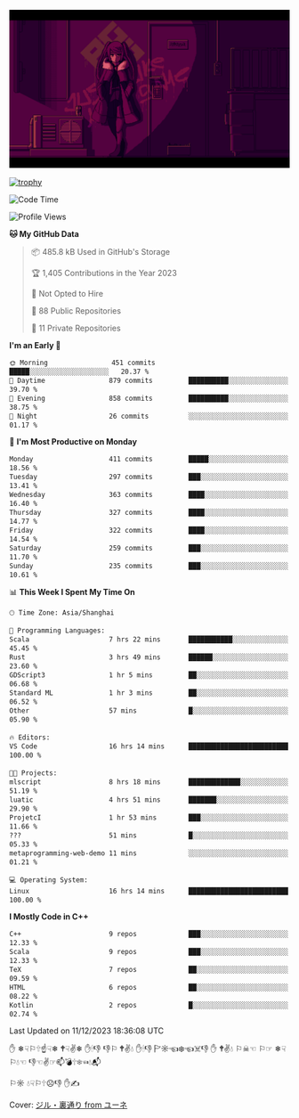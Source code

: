 ![](imgs/main.png)

[![trophy](https://github-profile-trophy.vercel.app/?username=NeilKleistGao&theme=dracula)](https://github.com/ryo-ma/github-profile-trophy)

<!--START_SECTION:waka-->
![Code Time](http://img.shields.io/badge/Code%20Time-453%20hrs%208%20mins-blue)

![Profile Views](http://img.shields.io/badge/Profile%20Views-3-blue)

**🐱 My GitHub Data** 

> 📦 485.8 kB Used in GitHub's Storage 
 > 
> 🏆 1,405 Contributions in the Year 2023
 > 
> 🚫 Not Opted to Hire
 > 
> 📜 88 Public Repositories 
 > 
> 🔑 11 Private Repositories 
 > 
**I'm an Early 🐤** 

```text
🌞 Morning                451 commits         █████░░░░░░░░░░░░░░░░░░░░   20.37 % 
🌆 Daytime                879 commits         ██████████░░░░░░░░░░░░░░░   39.70 % 
🌃 Evening                858 commits         ██████████░░░░░░░░░░░░░░░   38.75 % 
🌙 Night                  26 commits          ░░░░░░░░░░░░░░░░░░░░░░░░░   01.17 % 
```
📅 **I'm Most Productive on Monday** 

```text
Monday                   411 commits         █████░░░░░░░░░░░░░░░░░░░░   18.56 % 
Tuesday                  297 commits         ███░░░░░░░░░░░░░░░░░░░░░░   13.41 % 
Wednesday                363 commits         ████░░░░░░░░░░░░░░░░░░░░░   16.40 % 
Thursday                 327 commits         ████░░░░░░░░░░░░░░░░░░░░░   14.77 % 
Friday                   322 commits         ████░░░░░░░░░░░░░░░░░░░░░   14.54 % 
Saturday                 259 commits         ███░░░░░░░░░░░░░░░░░░░░░░   11.70 % 
Sunday                   235 commits         ███░░░░░░░░░░░░░░░░░░░░░░   10.61 % 
```


📊 **This Week I Spent My Time On** 

```text
🕑︎ Time Zone: Asia/Shanghai

💬 Programming Languages: 
Scala                    7 hrs 22 mins       ███████████░░░░░░░░░░░░░░   45.45 % 
Rust                     3 hrs 49 mins       ██████░░░░░░░░░░░░░░░░░░░   23.60 % 
GDScript3                1 hr 5 mins         ██░░░░░░░░░░░░░░░░░░░░░░░   06.68 % 
Standard ML              1 hr 3 mins         ██░░░░░░░░░░░░░░░░░░░░░░░   06.52 % 
Other                    57 mins             █░░░░░░░░░░░░░░░░░░░░░░░░   05.90 % 

🔥 Editors: 
VS Code                  16 hrs 14 mins      █████████████████████████   100.00 % 

🐱‍💻 Projects: 
mlscript                 8 hrs 18 mins       █████████████░░░░░░░░░░░░   51.19 % 
luatic                   4 hrs 51 mins       ███████░░░░░░░░░░░░░░░░░░   29.90 % 
ProjetcI                 1 hr 53 mins        ███░░░░░░░░░░░░░░░░░░░░░░   11.66 % 
???                      51 mins             █░░░░░░░░░░░░░░░░░░░░░░░░   05.33 % 
metaprogramming-web-demo 11 mins             ░░░░░░░░░░░░░░░░░░░░░░░░░   01.21 % 

💻 Operating System: 
Linux                    16 hrs 14 mins      █████████████████████████   100.00 % 
```

**I Mostly Code in C++** 

```text
C++                      9 repos             ███░░░░░░░░░░░░░░░░░░░░░░   12.33 % 
Scala                    9 repos             ███░░░░░░░░░░░░░░░░░░░░░░   12.33 % 
TeX                      7 repos             ██░░░░░░░░░░░░░░░░░░░░░░░   09.59 % 
HTML                     6 repos             ██░░░░░░░░░░░░░░░░░░░░░░░   08.22 % 
Kotlin                   2 repos             █░░░░░░░░░░░░░░░░░░░░░░░░   02.74 % 
```




 Last Updated on 11/12/2023 18:36:08 UTC
<!--END_SECTION:waka-->

✋ ❄☟⚐🕆☝☟❄ 🕈☟✌❄ ✋🕯👎 👎⚐ 🕈✌💧 ✋🕯👎 🏱☼☜❄☜☠👎 ✋ 🕈✌💧 ⚐☠☜ ⚐☞ ❄☟⚐💧☜ 👎☜✌☞📫💣🕆❄☜💧📬

⚐☼ 💧☟⚐🕆☹👎 ✋✍

Cover: [ジル・裏通り from ユーネ](https://www.pixiv.net/artworks/62127066)
